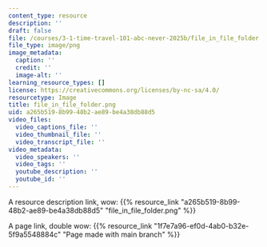 ```yaml
---
content_type: resource
description: ''
draft: false
file: /courses/3-1-time-travel-101-abc-never-2025b/file_in_file_folder.png
file_type: image/png
image_metadata:
  caption: ''
  credit: ''
  image-alt: ''
learning_resource_types: []
license: https://creativecommons.org/licenses/by-nc-sa/4.0/
resourcetype: Image
title: file_in_file_folder.png
uid: a265b519-8b99-48b2-ae89-be4a38db88d5
video_files:
  video_captions_file: ''
  video_thumbnail_file: ''
  video_transcript_file: ''
video_metadata:
  video_speakers: ''
  video_tags: ''
  youtube_description: ''
  youtube_id: ''
---
```

A resource description link, wow: {{% resource_link "a265b519-8b99-48b2-ae89-be4a38db88d5" "file_in_file_folder.png" %}}  
  
A page link, double wow: {{% resource_link "1f7e7a96-ef0d-4ab0-b32e-5f9a5548884c" "Page made with main branch" %}}